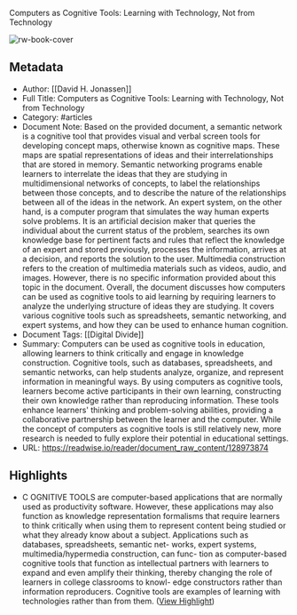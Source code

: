 Computers as Cognitive Tools: Learning with Technology, Not from Technology

![rw-book-cover](https://readwise-assets.s3.amazonaws.com/static/images/article0.00998d930354.png)

## Metadata
- Author: [[David H. Jonassen]]
- Full Title: Computers as Cognitive Tools: Learning with Technology, Not from Technology
- Category: #articles
- Document Note: Based on the provided document, a semantic network is a cognitive tool that provides visual and verbal screen tools for developing concept maps, otherwise known as cognitive maps. These maps are spatial representations of ideas and their interrelationships that are stored in memory. Semantic networking programs enable learners to interrelate the ideas that they are studying in multidimensional networks of concepts, to label the relationships between those concepts, and to describe the nature of the relationships between all of the ideas in the network.
   An expert system, on the other hand, is a computer program that simulates the way human experts solve problems. It is an artificial decision maker that queries the individual about the current status of the problem, searches its own knowledge base for pertinent facts and rules that reflect the knowledge of an expert and stored previously, processes the information, arrives at a decision, and reports the solution to the user.
   Multimedia construction refers to the creation of multimedia materials such as videos, audio, and images. However, there is no specific information provided about this topic in the document. 
   Overall, the document discusses how computers can be used as cognitive tools to aid learning by requiring learners to analyze the underlying structure of ideas they are studying. It covers various cognitive tools such as spreadsheets, semantic networking, and expert systems, and how they can be used to enhance human cognition.
- Document Tags: [[Digital Divide]] 
- Summary: Computers can be used as cognitive tools in education, allowing learners to think critically and engage in knowledge construction. Cognitive tools, such as databases, spreadsheets, and semantic networks, can help students analyze, organize, and represent information in meaningful ways. By using computers as cognitive tools, learners become active participants in their own learning, constructing their own knowledge rather than reproducing information. These tools enhance learners' thinking and problem-solving abilities, providing a collaborative partnership between the learner and the computer. While the concept of computers as cognitive tools is still relatively new, more research is needed to fully explore their potential in educational settings.
- URL: https://readwise.io/reader/document_raw_content/128973874

## Highlights
- C OGNITIVE TOOLS are computer-based applications that are normally used as productivity software. However, these applications may also function as knowledge representation formalisms that require learners to think critically when using them to represent content being studied or what they already know about a subject. Applications such as databases, spreadsheets, semantic net- works, expert systems, multimedia/hypermedia construction, can func- tion as computer-based cognitive tools that function as intellectual partners with learners to expand and even amplify their thinking, thereby changing the role of learners in college classrooms to knowl- edge constructors rather than information reproducers. Cognitive tools are examples of learning with technologies rather than from them. ([View Highlight](https://read.readwise.io/read/01hkrj3vtv8tmm52ftgnnwkttp))
